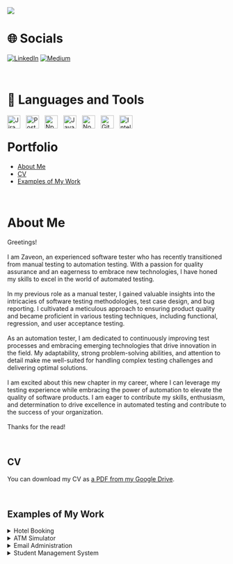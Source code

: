 <img src = "https://github.com/zwaiters/Portfolio/blob/master/Software%20Tester2.png">

<br>

# 🌐 Socials
[![LinkedIn](https://img.shields.io/badge/LinkedIn-%230077B5.svg?logo=linkedin&logoColor=white)](https://www.linkedin.com/in/zaveon-waiters-385983103/) 
[![Medium](https://img.shields.io/badge/Medium-12100E?logo=medium&logoColor=white)](https://medium.com/@w.zaveon21) 

<br>

# 🧰 Languages and Tools

<img align="left" alt="Jira" width="30px" style="padding-right:10px;" src="https://www.svgrepo.com/show/452241/jira.svg"/>
<img align="left" alt="Postman" width="30px" style="padding-right:10px;" src="https://www.svgrepo.com/show/354202/postman-icon.svg"/> 
<img align="left" alt="Npm" width="30px" style="padding-right:10px;" src="https://cdn.jsdelivr.net/gh/devicons/devicon/icons/npm/npm-original-wordmark.svg"/>          
<img align="left" alt="Java" width="30px" style="padding-right:10px;" src="https://cdn.jsdelivr.net/gh/devicons/devicon/icons/java/java-original.svg"/>
<img align="left" alt="NodeJS" width="30px" style="padding-right:10px;" src="https://cdn.jsdelivr.net/gh/devicons/devicon/icons/nodejs/nodejs-original.svg"/>
<img align="left" alt="GitHub" width="30px" style="padding-right:10px;" src="https://www.svgrepo.com/show/439171/github.svg" />
<img align="left" alt="Intellij" width="30px" style="padding-right:10px;" src="https://www.svgrepo.com/show/353906/intellij-idea.svg" />

<br>

# Portfolio

- [About Me](#about-me)
- [CV](#cv)
- [Examples of My Work](#examples-of-my-work)

<br>

# About Me

Greetings!<br><br>I am Zaveon, an experienced software tester who has recently transitioned from manual testing to automation testing. With a passion for quality assurance and an eagerness to embrace new technologies, I have honed my skills to excel in the world of automated testing.<br><br>In my previous role as a manual tester, I gained valuable insights into the intricacies of software testing methodologies, test case design, and bug reporting. I cultivated a meticulous approach to ensuring product quality and became proficient in various testing techniques, including functional, regression, and user acceptance testing.<br><br>As an automation tester, I am dedicated to continuously improving test processes and embracing emerging technologies that drive innovation in the field. My adaptability, strong problem-solving abilities, and attention to detail make me well-suited for handling complex testing challenges and delivering optimal solutions.<br><br>I am excited about this new chapter in my career, where I can leverage my testing experience while embracing the power of automation to elevate the quality of software products. I am eager to contribute my skills, enthusiasm, and determination to drive excellence in automated testing and contribute to the success of your organization.<br><br>Thanks for the read!

<br>

## CV

You can download my CV as [a PDF from my Google Drive](https://drive.google.com/file/d/11FJNgtF8fAgEQIFJ0aA9S9O8_6_7Jgp-/view?usp=sharing).

<br>

## Examples of My Work

<details>
<summary>Hotel Booking</summary> 
 
<br>

#### The API testing project using Postman involves testing the RESTful API endpoints provided by the [Restful-booker](https://restful-booker.herokuapp.com/apidoc/index.html#api-Auth) resource. This includes creating a Postman collection of API endpoints, writing test scripts using Postman's testing framework to validate responses, and checking for errors, performance, and authentication. The Restful-booker resource provides a set of pre-built API endpoints that allow you to test and validate different aspects of a hotel booking application, such as creating and updating bookings, checking availability, and retrieving booking details.
 

  - <a href="https://github.com/zwaiters/Portfolio/blob/main/Postman%20Collections/Restful-booker.json">Postman Collections</a>  
  - <a href="https://photos.google.com/photo/AF1QipPt0K_BZOvng19kruuN3u-KP3reefyeDsJARXE_">Test Case Report_Newman</a>
  - <a href="https://api.postman.com/collections/25807910-e1fe3071-c802-4079-b25f-048fc3ac919b?access_key=PMAT-01H0Z4BKG16075S2V8NX7M0S6T">Postman URL_Api</a>
 
</details>

<details>
<summary>ATM Simulator</summary> 
 
<br>

#### 
The ATM machine simulation code provides a virtual representation of an Automated Teller Machine, allowing users to perform banking transactions. The code is designed to mimic the functionality of a real ATM, providing a user-friendly interface to interact with. The code ensures the security and integrity of the transactions by validating user inputs, checking account balances, and updating them accordingly. Additionally, error handling mechanisms are implemented to handle exceptional scenarios, such as incorrect PINs, insufficient funds, or invalid inputs. The ATM machine simulation code provides a convenient and secure way for users to manage their accounts and perform banking operations in a virtual environment.
 

  - <a href="https://github.com/zwaiters/ATM_Project/tree/main/src">ATM</a>  
 
</details>

<details>
<summary>Email Administration</summary> 
 
<br>

#### 
The email administration app code provides a comprehensive solution for managing email accounts. It offers a user-friendly interface that allows users to create and customize email accounts. The code includes features such as account creation, password generation, department assignment, and email address generation. Upon account creation, users are prompted to enter their first name, last name, and choose a department. The code automatically generates a unique email address for the user based on their name and department. It also generates a random password for the account to ensure security. The app allows users to set their mailbox capacity and alternate email address for forwarding. Users can also change their password or update their mailbox capacity as needed. The code ensures that all email accounts created through the app are unique and follow a standardized format. With its efficient and reliable functionality, the email administration app code simplifies the process of managing email accounts and ensures a seamless user experience.
 

  - <a href="https://github.com/zwaiters/Administration_Project/tree/master/src">Administration Application</a>  
 
</details>

<details>
<summary>Student Management System</summary> 
 
<br>

#### 
The student management app code is designed to streamline the process of managing student information within an educational institution. It provides a comprehensive solution for storing, organizing, and retrieving student data efficiently. The code allows administrators to create and manage student profiles by capturing essential details such as names, addresses, contact information, and academic information. It enables easy enrollment and registration of new students by automating the process and generating unique student IDs. The code also includes features to update student records, track attendance, and manage grades and academic performance. It provides functionalities for generating reports, such as class rosters, student transcripts, and progress reports. The code ensures data security and privacy by implementing proper access controls and user authentication mechanisms. It offers a user-friendly interface that simplifies navigation and makes it easy for administrators to perform tasks. Overall, the student management app code provides an efficient and centralized system for educational institutions to effectively manage student information, streamline administrative processes, and enhance communication with students and parents.
 

  - <a href="https://github.com/zwaiters/StudantManagementSystem">Student Management System</a>  
 
</details>
 

